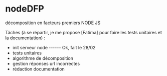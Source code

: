 # nodeDFP
décomposition en facteurs premiers NODE JS

Tâches (à se répartir, je me propose [Fatima] pour faire les tests unitaires et la documentation)
 :
* init serveur node ------ Ok, fait le 28/02
* tests unitaires
* algorithme de décomposition
* gestion réponses url incorrectes
* rédaction documentation
